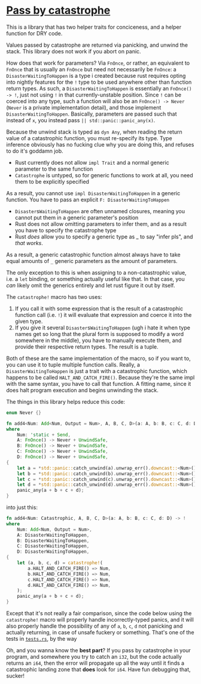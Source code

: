 # [Pass by catastrophe](https://twitter.com/Dev14e/status/1526324763521871872)

This is a library that has two helper traits for conciceness, and a helper function for DRY code.

Values passed by catastrophe are returned via panicking, and unwind the stack. This library does not work if you abort on panic.

How does that work for parameters? Via ``FnOnce``, or rather, an equivalent to ``FnOnce`` that is usually an ``FnOnce`` but need not necessarily be ``FnOnce``: a ``DisasterWaitingToHappen`` is a type i created because rust requires opting into nightly features for the ``!`` type to be used anywhere other than function return types. As such, a ``DisasterWaitingToHappen`` is essentially an ``FnOnce() -> !``, just not using ``!`` in that currently-unstable position. Since ``!`` can be coerced into any type, such a function will also be an ``FnOnce() -> Never`` (``Never`` is a private implementation detail), and those implement ``DisasterWaitingToHappen``. Basically, parameters are passed such that instead of ``x``, you instead pass ``|| std::panic::panic_any(x)``.

Because the unwind stack is typed as ``dyn Any``, when reading the return value of a catastrophic function, you must re-specify its type. Type inference obviously has no fucking clue why you are doing this, and refuses to do it's goddamn job.

- Rust currently does not allow ``impl Trait`` and a normal generic parameter to the same function
- ``Catastrophe`` is untyped, so for generic functions to work at all, you need them to be explicitly specified

As a result, you cannot use `impl DisasterWaitingToHappen` in a generic function. You have to pass an explicit `F: DisasterWaitingToHappen`

- ``Disaster``s``WaitingToHappen`` are often unnamed closures, meaning you cannot put them in a generic parameter's position
- Rust does not allow omitting parameters to infer them, and as a result you have to specify the catastrophe type
- Rust *does* allow you to specify a generic type as _ to say "infer pls", and *that works*.

As a result, a generic catastrophic function almost always have to take equal amounts of `_` generic parameters as the amount of parameters.

The only exception to this is when assigning to a non-catastrophic value, i.e. a ``let`` binding, or something actually useful like that. In that case, you *can* likely omit the generics entirely and let rust figure it out by itself.

The ``catastrophe!`` macro has two uses:

1) If you call it with some expression that is the result of a catastrophic function call (i.e. ``!``) it will evaluate that expression and coerce it into the given type.
2) If you give it several ``Disaster``s``WaitingToHappen`` (ugh i hate it when type names get so long that the plural form is supposed to modify a word somewhere in the middle), you have to manually execute them, and provide their respective return types. The result is a tuple.

Both of these are the same implementation of the macro, so if you want to, you can use it to tuple multiple function calls. Really, a ``DisasterWaitingToHappen`` is just a trait with a catastrophic function, which happens to be called ``HALT_AND_CATCH_FIRE()``. Because they're the same impl with the same syntax, you have to call that function. A fitting name, since it does halt program execution and begins unwinding the stack.

The things in this library helps reduce this code:

```rust
enum Never {}

fn add4<Num: Add<Num, Output = Num>, A, B, C, D>(a: A, b: B, c: C, d: D) -> !
where
    Num: 'static + Send,
    A: FnOnce() -> Never + UnwindSafe,
    B: FnOnce() -> Never + UnwindSafe,
    C: FnOnce() -> Never + UnwindSafe,
    D: FnOnce() -> Never + UnwindSafe,
{
    let a = *std::panic::catch_unwind(a).unwrap_err().downcast::<Num>().unwrap();
    let b = *std::panic::catch_unwind(b).unwrap_err().downcast::<Num>().unwrap();
    let c = *std::panic::catch_unwind(c).unwrap_err().downcast::<Num>().unwrap();
    let d = *std::panic::catch_unwind(d).unwrap_err().downcast::<Num>().unwrap();
    panic_any(a + b + c + d);
}
```

into just this:

```rust
fn add4<Num: Catastrophic, A, B, C, D>(a: A, b: B, c: C, d: D) -> !
where
    Num: Add<Num, Output = Num>,
    A: DisasterWaitingToHappen,
    B: DisasterWaitingToHappen,
    C: DisasterWaitingToHappen,
    D: DisasterWaitingToHappen,
{
    let (a, b, c, d) = catastrophe!(
        a.HALT_AND_CATCH_FIRE() => Num,
        b.HALT_AND_CATCH_FIRE() => Num,
        c.HALT_AND_CATCH_FIRE() => Num,
        d.HALT_AND_CATCH_FIRE() => Num,
    );
    panic_any(a + b + c + d);
}
```

Except that it's not really a fair comparison, since the code below using the ``catastrophe!`` macro will properly handle incorrectly-typed panics, and it will also properly handle the possibility of any of ``a``, ``b``, ``c``, ``d`` not panicking and actually returning, in case of unsafe fuckery or something. That's one of the tests in [``tests.rs``](src/tests.rs), by the way

Oh, and you wanna know the **best part**? If you pass by catastrophe in your program, and somewhere you try to catch an ``i32``, but the code actually returns an ``i64``, then the error will propagate up all the way until it finds a catastrophic landing zone that **does** look for ``i64``. Have fun debugging that, sucker!